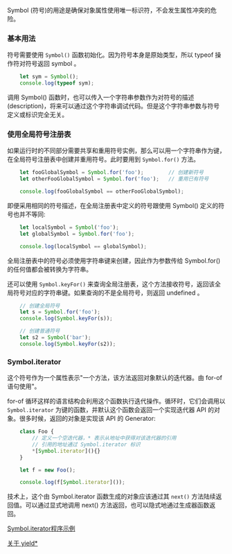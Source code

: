 
Symbol (符号)的用途是确保对象属性使用唯一标识符，不会发生属性冲突的危险。

### 基本用法

符号需要使用 `Symbol()` 函数初始化。因为符号本身是原始类型，所以 typeof 操作符对符号返回 symbol 。
```js
    let sym = Symbol();
    console.log(typeof sym);
```

调用 Symbol() 函数时，也可以传入一个字符串参数作为对符号的描述(description)，将来可以通过这个字符串调试代码。但是这个字符串参数与符号定义或标识完全无关。

### 使用全局符号注册表

如果运行时的不同部分需要共享和重用符号实例，那么可以用一个字符串作为键，在全局符号注册表中创建并重用符号。此时要用到 `Symbol.for()` 方法。
```js
    let fooGlobalSymbol = Symbol.for('foo');        // 创建新符号
    let otherFooGlobalSymbol = Symbol.for('foo');   // 重用已有符号

    console.log(fooGlobalSymbol == otherFooGlobalSymbol);
```

即便采用相同的符号描述，在全局注册表中定义的符号跟使用 Symbol() 定义的符号也并不等同:
```js
    let localSymbol = Symbol('foo');
    let globalSymbol = Symbol.for('foo');

    console.log(localSymbol == globalSymbol);
```
全局注册表中的符号必须使用字符串键来创建，因此作为参数传给 Symbol.for() 的任何值都会被转换为字符串。

还可以使用 `Symbol.keyFor()` 来查询全局注册表，这个方法接收符号，返回该全局符号对应的字符串键。如果查询的不是全局符号，则返回 undefined 。
```js
    // 创建全局符号
    let s = Symbol.for('foo');
    console.log(Symbol.keyFor(s));

    // 创建普通符号
    let s2 = Symbol('bar');
    console.log(Symbol.keyFor(s2));
```


### Symbol.iterator

这个符号作为一个属性表示"一个方法，该方法返回对象默认的迭代器。由 for-of 语句使用"。

for-of 循环这样的语言结构会利用这个函数执行迭代操作。循环时，它们会调用以 `Symbol.iterator` 为键的函数，并默认这个函数会返回一个实现迭代器 API 的对象。很多时候，返回的对象是实现该 API 的 Generator:
```js
    class Foo {
        // 定义一个空迭代器，* 表示从地址中获得对该迭代器的引用
        // 引用的地址通过 Symbol.iterator 标识
        *[Symbol.iterator](){}
    }

    let f = new Foo();

    console.log(f[Symbol.iterator]());
```

技术上，这个由 Symbol.iterator 函数生成的对象应该通过其 `next()` 方法陆续返回值。可以通过显式地调用 next() 方法返回，也可以隐式地通过生成器函数返回。

[Symbol.iterator程序示例](t/02_Symbol.iterator.js)

[关于 yield*](https://developer.mozilla.org/en-US/docs/Web/JavaScript/Reference/Operators/yield*)
